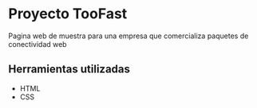 <h1>Proyecto TooFast</h1>

<p>Pagina web de muestra para una empresa que comercializa paquetes de conectividad web</p>

<h2>Herramientas utilizadas</h2>

<ul>
  <li>HTML</li>
  <li>CSS</li>
</ul>
